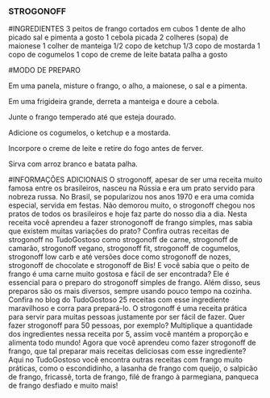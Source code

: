 ### STROGONOFF

#INGREDIENTES
3 peitos de frango cortados em cubos
1 dente de alho picado
sal e pimenta a gosto
1 cebola picada
2 colheres (sopa) de maionese
1 colher de manteiga
1/2 copo de ketchup
1/3 copo de mostarda
1 copo de cogumelos
1 copo de creme de leite
batata palha a gosto

#MODO DE PREPARO

Em uma panela, misture o frango, o alho, a maionese, o sal e a pimenta.

Em uma frigideira grande, derreta a manteiga e doure a cebola.

Junte o frango temperado até que esteja dourado.

Adicione os cogumelos, o ketchup e a mostarda.

Incorpore o creme de leite e retire do fogo antes de ferver.

Sirva com arroz branco e batata palha.

#INFORMAÇÕES ADICIONAIS
O strogonoff, apesar de ser uma receita muito famosa entre os brasileiros, 
nasceu na Rússia e era um prato servido para nobreza russa. No Brasil, 
se popularizou nos anos 1970 e era uma comida especial, servida em festas. 
Não demorou muito, o strogonoff chegou nos pratos de todos os brasileiros e hoje faz parte do nosso dia a dia. 
Nesta receita você aprendeu a fazer stronogonoff de frango simples, mas sabia que existem muitas variações do prato? 
Confira outras receitas de strogonoff no TudoGostoso como strogonoff de carne, strogonoff de camarão, strogonoff vegano, 
strogonoff fit, strogonoff de cogumelos, strogonoff low carb e até versões doce como strogonoff de nozes, 
strogonoff de chocolate e strogonoff de Bis! E você sabia que o peito de frango é uma carne muito gostosa e fácil de ser 
encontrada? Ele é essencial para o preparo do strogonoff simples de frango. Além disso, seus preparos são os mais diversos, 
sempre usando pouco tempo na cozinha. Confira no blog do TudoGostoso 25 receitas com esse ingrediente maravilhoso e corra para prepará-lo. 
O strogonoff é uma receita prática para servir para muitas pessoas justamente por ser fácil de fazer. Quer fazer strogonoff
para 50 pessoas, por exemplo? Multiplique a quantidade dos ingredientes nessa receita por 5, assim você mantém a proporção e alimenta todo mundo!
Agora que você aprendeu como fazer strogonoff de frango, que tal preparar mais receitas deliciosas com esse ingrediente? 
Aqui no TudoGostoso você encontra outras receitas com frango muito práticas, como o escondidinho, a lasanha de frango com queijo, 
o salpicão de frango, fricassê, torta de frango, filé de frango à parmegiana, panqueca de frango desfiado e muito mais!